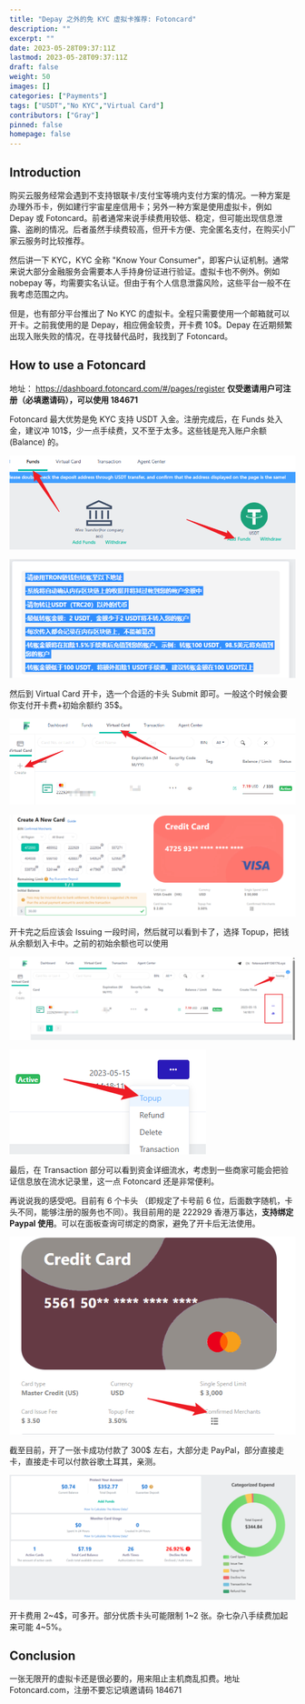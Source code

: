 ```yaml
---
title: "Depay 之外的免 KYC 虚拟卡推荐: Fotoncard"
description: ""
excerpt: ""
date: 2023-05-28T09:37:11Z
lastmod: 2023-05-28T09:37:11Z
draft: false
weight: 50
images: []
categories: ["Payments"]
tags: ["USDT","No KYC","Virtual Card"]
contributors: ["Gray"]
pinned: false
homepage: false
---
```


## Introduction

购买云服务经常会遇到不支持银联卡/支付宝等境内支付方案的情况。一种方案是办理外币卡，例如建行宇宙星座信用卡；另外一种方案是使用虚拟卡，例如 Depay 或 Fotoncard。前者通常来说手续费用较低、稳定，但可能出现信息泄露、盗刷的情况。后者虽然手续费较高，但开卡方便、完全匿名支付，在购买小厂家云服务时比较推荐。

然后讲一下 KYC，KYC 全称 "Know Your Consumer"，即客户认证机制。通常来说大部分金融服务会需要本人手持身份证进行验证。虚拟卡也不例外。例如 nobepay 等，均需要实名认证。但由于有个人信息泄露风险，这些平台一般不在我考虑范围之内。

但是，也有部分平台推出了 No KYC 的虚拟卡。全程只需要使用一个邮箱就可以开卡。之前我使用的是 Depay，相应佣金较贵，开卡费 10$。Depay 在近期频繁出现入账失败的情况，在寻找替代品时，我找到了 Fotoncard。

## How to use a Fotoncard

地址： https://dashboard.fotoncard.com/#/pages/register **仅受邀请用户可注册（必填邀请码），可以使用 184671**

Fotoncard 最大优势是免 KYC 支持 USDT 入金。注册完成后，在 Funds 处入金，建议冲 101$，少一点手续费，又不至于太多。这些钱是充入账户余额 (Balance) 的。

![Alt text](image-2.png)

![Alt text](image-3.png)

然后到 Virtual Card 开卡，选一个合适的卡头 Submit 即可。一般这个时候会要你支付开卡费+初始余额约 35$。

![Alt text](image-4.png)

![Alt text](image-5.png)

开卡完之后应该会 Issuing 一段时间，然后就可以看到卡了，选择 Topup，把钱从余额划入卡中。之前的初始余额也可以使用

![Alt text](image-6.png)

![Alt text](image-7.png)

最后，在 Transaction 部分可以看到资金详细流水，考虑到一些商家可能会把验证信息放在流水记录里，这一点 Fotoncard 还是非常便利。

再说说我的感受吧。目前有 6 个卡头 （即规定了卡号前 6 位，后面数字随机，卡头不同，能够注册的服务也不同）。我目前用的是 222929 香港万事达，**支持绑定 Paypal 使用**。可以在面板查询可绑定的商家，避免了开卡后无法使用。

![查询绑定](image-1.png)

截至目前，开了一张卡成功付款了 300$ 左右，大部分走 PayPal，部分直接走卡，直接走卡可以付款谷歌土耳其，亲测。

![控制面板](image.png)

开卡费用 2~4$，可多开。部分优质卡头可能限制 1~2 张。杂七杂八手续费加起来可能 4~5%。

## Conclusion

一张无限开的虚拟卡还是很必要的，用来阻止主机商乱扣费。地址 Fotoncard.com，注册不要忘记填邀请码 184671